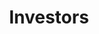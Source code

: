---
title: Investors
type: landing

url: "/investors"

sections:
  - block: markdown
    content:
      title: Alkemio is looking for investors who...
      text: |-
        <div style="text-align: center;">
          Want to solve challenges in society,
          <br/>
          by empowering <b>collective action</b>,
          <br/>
          with <b>public interest technology</b> 
        </div>
    design:
      columns: '1'
      spacing:
        padding: ['50px', '0', '40px', '0']
      # Choose an optional background color, gradient, image, or video
      background:
        color: white

  - block: markdown
    content:
      title: 
      text: |-
        <p align="center">
          <img src="./images/safety-exit.png" alt="Alkemio Group Structure" style="width: 40%;">
        </p>
    design:
      background:
        image:
          filename:
          flip: false
        color: white
      columns: '1'
      css_class: d-flex align-items-center
      spacing:
        padding: ['20px', '0', '20px', '0']

  - block: markdown
    content:
      title:
      text: |-
      
        <div style="text-align: center;"> Sounds like you? Big Tech isn't waiting, let's make this happen together now!
        </div>
        
    design:
      columns: '1'
      spacing:
        padding: ['20px', '0', '20px', '0']
      # Choose an optional background color, gradient, image, or video
      background:
        color: white

  - block: markdown
    content:
      title:
      text: |-
        <div style="text-align: center;">
          <a href="mailto:neil@alkem.io" class="btn btn-primary" style="font-size: 1.2em; padding: 10px 20px; display: inline-flex; align-items: center; text-decoration: none; color: white; background-color: #1D384A; border-radius: 5px;">
            Get in touch!
          </a>
        </div>
    design:
      columns: '1'
      spacing:
        padding: ['10px', '0', '40px', '0']
      background:
        color: white

  - block: markdown
    content:
      title:
      text: |-
      
        <div style="text-align: center;"><b>Are we happy with the future of society being driven by profit-maximizing Big Tech?</b>
        
        </br>Especially given the disruptive power of AI, which is increasing every month.

        Are governments agile enough to regulate? Is profit maximization going to stop?
        
        What, then, can we do to help shape the future we want for our kids? </br></br>
        
        **We can design technology to benefit society (#EUTech)**
         </br>
        
          Putting <b>society first</b>, not profits.</br>
          Using <b>open source</b>, not black boxes.</br>
          Enabling <b>greater collaboration</b>, not polarization.</br>
          Creating <b>safety and trust</b>!</br>

        </div>
        
    design:
      columns: '1'
      spacing:
        padding: ['50px', '0', '40px', '0']
      # Choose an optional background color, gradient, image, or video
      background:
        color: rgb(241, 244, 245)

  - block: markdown
    content:
      title: This is Alkemio </br>
      text: |-
        <div style="text-align: center;"><s style="color: red;"><b>Shareholder</b></s> <b><span style="color: #00a1e0;">Steward</span></b>-owned, a company designed for trust. Legally aligned with EU societal goals.</br></br>
        
        Providing <b>safe digital spaces</b>, with control and trust. Where people and AI work together, solving societal challenges.
        
        Introducing <b>Virtual Contributors</b>, created based on trusted bodies of knowledge and using AI. Ready at all times to contribute expertise, do work, and supercharge your output.
        
        Alkemio offers a SaaS platform to enable collective action. Beachhead markets are the public sector and education in the Netherlands. **€160k revenue in 2024**.
        
        Aligned with powerful trends in society. Hugely scalable.
        </div>
    design:
      columns: '1'
      spacing:
        padding: ['50px', '0', '50px', '0']
      # Choose an optional background color, gradient, image, or video
      background:
        color: white

  - block: markdown
    content:
      title: 
      text: |-
        <p align="center">
          <img src="./images/alkemio-platform-overview.png" alt="progress-bar" style="width: 50%;">
        </p>
    design:
      background:
        image:
          filename:
          flip: false
        color: white
      columns: '1'
      css_class: d-flex align-items-center
      spacing:
        padding: ['0', '0', '50px', '0']

  - block: markdown
    content:
      title: 
      text: |-
        <p align="center">
          Investment raised to date: <b>€1.8M</b>
          <br/><br/>
          Next fund raising: <b>Q2 2025</b>
          <br/>
        </p>

      # <img src="./images/progress-bar.png" alt="progress-bar" style="width: 60%;">
    design:
      background:
        image:
          filename:
          flip: false
        color: rgb(241, 244, 245)
      columns: '1'
      css_class: d-flex align-items-center
      spacing:
        padding: ['40px', '0', '20px', '0']

  - block: markdown
    content:
      title: 
      text: |-
        <div style="display: flex; justify-content: space-around; align-items: center; padding: 20px 0;">
          <div style="text-align: center; flex: 1; padding: 10px; margin-top: 20px;">
            <img src="./images/sdgs.png" alt="Supercharge collaboration" style="width: 80px; height: 80px; display: block; margin: 0 auto;">
            <h2>Supercharge collaboration</h2>
            <p></br>Enabling SDG 17, <b>collective action</b> is key to making progress on all UN SDGs</p>
          </div>
          <div style="text-align: center; flex: 1; padding: 10px; margin-top: -60px;">
            <img src="./images/rocket.png" alt="To scale Virtual Contributors" style="width: 120px; height: 120px; display: block; margin: 0 auto;">
            <h2>To scale Virtual Contributors</h2>
            <p></br>Expand AI proposition</br> Grow team from 17 to 25+</br> International expansion</p>
          </div>
          <div style="text-align: center; flex: 1; padding: 10px;">
            <img src="./images/to-the-sky.png" alt="Provide inspiration" style="width: 85px; height: 85px; display: block; margin: 0 auto;">
            <h2>Provide inspiration</h2>
            <p></br>That we <b>can</b> have a safer digital future</p>
          </div>
        </div>
    design:
      background:
        color: rgb(241, 244, 245)
      columns: '1'
      css_class: d-flex align-items-center
      spacing:
        padding: ['80px', '0', '50px', '0']

  - block: markdown
    content:
      title: A new style of investment opportunity
      text: |-
        <div style="text-align: center;">
          In line with Alkemio’s choice of Steward-Ownership, some investment features differ from a typical venture capital backed startup. Designed for long-term investors who really care about Alkemio’s purpose.
        </div>
    design:
      spacing:
        # Customize the section spacing. Order is top, right, bottom, left.
        padding: ['40px', '0', '20px', '0']
      background:
        color: white

# left-right block below becomes a text-only block + image below in a different block

  - block: left-right
    content:
      title:
      image:
        # Reference an image in your `assets/media/` folder
        filename: hands-together.png
        position: 'left'
        alt: 'nature'
        height: 300
       
      # Add your Hero text here
      text: |-
        - **Guided by stewards**, not shareholders. Stewards hold and control the voting shares to ensure the business is managed to achieve the purpose.
        - Alkemio’s purpose and independence are **legally locked in**. An independent 3rd party holds a special share with a veto right on certain decisions such as a sale or change of the purpose of the company.
        - For **all stakeholders**, not just shareholders. Investor economic returns are capped at levels that provide attractive returns. Excess profits will be used/donated to benefit society. Profit serves purpose.
        - With investor economic returns coming from **dividends** and/or **share repurchase**, instead of a sale of the company. Investors may see to sell their shares privately.
        - **Simple setup, easy to scale.** A single share class for all investors, including founders. The capped returns and steward control mean there are no cap table, valuation, or investor voting rights discussions. So management can focus on scaling a very successful business.
    design:
      spacing:
        padding: ['10px', '0', '10px', '0']
      # Choose an optional background color, gradient, image, or video
      background:
        color: white
      align: center

  - block: markdown
    content:
      title:
      text: |-
        <div style="text-align: center;">
          Full details of how Alkemio has implemented Steward Ownership legally, please visit our <a href="/structure"><b>Alkemio Group structure overview</b></a>.
        </div>
    design:
      spacing:
        # Customize the section spacing. Order is top, right, bottom, left.
        padding: ['10px', '0', '40px', '0']
      background:
        color: white

  - block: markdown
    content:
      title: The Why and How of the Economic Returns!
      text: |-
        <style>
          table {
            width: 100%;
            border-collapse: collapse;
          }
          th, td {
            border: 1px solid #ddd;
            padding: 8px;
            text-align: center;
            font-size: 0.8em; /* Adjust font size to make the table smaller */
          }
          th {
            background-color: #f2f2f2;
          }
        </style>

        The capping of economic returns to all investors and staff helps ensure alignment of all parties with the purpose of benefiting society.

        The cap level for early investors starts at 3x-3.5x, depending on timing of investment. From 4 years after the investment date, the outstanding amount payable to an investor will start to accrue at a certain annual rate, such that the effective cap level can increase to 4x-5x.

        |   Example   | Year 1 | Year 2-4 | Year 5 | Year 6 | Year 7 | Year 8 |
        |------|------|----------|--------|--------|--------|--------|
        | Investment amount | €1,000 |
        | Initial dividend entitlement amount | €3,000 |
        | Dividend amount in each year | €0 | €0 | €0 | -€200 | -€300 | -€500 |
        | Annual increase due to accrual | €0 | €0 | €210 | €211 | €204 | €184 |
        | Outstanding dividend entitlement amount | €3,000 | €3,000 | €3,210 | €3,221 | €3,125 | €2,809 |
        | Effective capped return multiple | 3.0 | 3.0 | 3.2 | 3.4 | 3.6 | 3.8 |

        - A cap of 3x means an investment of €1,000 will create a dividend entitlement for that investor which starts at €3,000.
        - 4 years after the investment date, the outstanding dividend entitlement amount will accrue at an annual rate of 7%.
        - Each year the outstanding dividend entitlement amount will (a) decrease by dividends received and (b) increase at the accrual rate.

        The full mechanism, including issuance of certificates, is described in schedule C of the <b><a href="./documents/alkemio_holding_shareholders_agreement_v1.1.pdf">Alkemio Holding Shareholders Agreement (SHA)</a></b>.
        
        The Purpose Foundation has conducted a great case study on Alkemio, which you can <b><a href="https://purpose-economy.org/content/uploads/purpose-alkemio-casestudyen-31032024.pdf">find here</a></b>.
    design:
      columns: '1'
      spacing:
        padding: ['40px', '0', '40px', '0']
      background:
        color: rgb(241, 244, 245)

  - block: markdown
    content:
      title: Trusted by
    design:
      spacing:
        # Customize the section spacing. Order is top, right, bottom, left.
        padding: ['40px', '0', '0px', '0']
      background:
        color: white
        
  - block: carousel-logos
    content:
      slides:
        slide1:
          - /partners/vrije-universiteit-amsterdam.svg
          - /partners/vng.svg
          - /partners/digicampus.svg
        slide2:
          - /partners/gemeente-den-haag.svg
          - /partners/pzh.svg
          - /partners/dsih.svg
    design:
      background:
        color: white
      spacing:
        padding: ['30px', '0', '50px', '0']

  - block: markdown
    content:
      title:
      text: |-
        <b>"Working together requires trust, in each other but also in the digital platform being used" </b> - City of The Hague
    design:
      spacing:
        # Customize the section spacing. Order is top, right, bottom, left.
        padding: ['30px', '0', '40px', '0']
      background:
        color: white

  - block: markdown
    content:
      title: For impact investors
      text: |-
        <div style="text-align: center;">Join us in scaling a business backed by powerful trends in society. </br>
        While earning attractive returns.</br>
        Big Tech isn't waiting, let's make it happen together, <b>now</b>!
        </div>

    design:
      spacing:
        # Customize the section spacing. Order is top, right, bottom, left.
        padding: ['30px', '0', '1px', '0']
      background:
        color: rgb(241, 244, 245)

  - block: markdown
    content:
      title: 
      text: |-
        <p align="center">
          <img src="./images/get-in-touch.png" alt="Alkemio Group Structure" style="width: 30%;">
        </p>
    design:
      background:
        image:
          filename:
          flip: false
        color: rgb(241, 244, 245)
      columns: '1'
      css_class: d-flex align-items-center
      spacing:
        padding: ['15px', '0', '0', '0']

  - block: markdown
    content:
      title: 
      text: |-
        <div style="text-align: center; padding: 30px 0;">
          <a href="mailto:neil@alkem.io" class="btn btn-primary" style="font-size: 1.2em; padding: 10px 20px; display: inline-flex; align-items: center; text-decoration: none; color: white; background-color: #1D384A; border-radius: 5px;">
            <i class="fas fa-envelope" style="margin-right: 8px;"></i> Email
          </a>
        </div>
    design:
      spacing:
        padding: ['0', '0', '20px', '0']
      background:
        color: rgb(241, 244, 245)

  - block: markdown
    content:
      title: Disclaimer
      subtitle: 
      text: |-
        <p align="center">
        The above information is shared in the interest of accelerating the wider move to a purpose-based economy. The information provided here is for general informational purposes only and should not be considered as investment or business advice. Any investment or business decisions made based on this information are at your own risk.
        </p>
        </div>
    design:
      # See Page Builder docs for all section customization options.
      # Choose how many columns the section has. Valid values: '1' or '2'.
      columns: '1'
      css_class: d-flex align-items-center
      spacing:
        padding: ['40px', '0', '0', '0']
      background:
        color: white
---